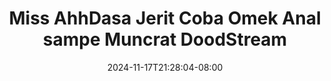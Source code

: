 --- 
title: "Miss AhhDasa Jerit Coba Omek Anal sampe Muncrat  DoodStream"
description: "streaming bokeh Miss AhhDasa Jerit Coba Omek Anal sampe Muncrat  DoodStream yandex full vidio new"
date: 2024-11-17T21:28:04-08:00
file_code: "0jdutojukubo"
draft: false
cover: "99liawux5ys18n8z.jpg"
tags: ["Miss", "AhhDasa", "Jerit", "Coba", "Omek", "Anal", "sampe", "Muncrat", "DoodStream", "bokep-indo", "bokep-viral", "bokep-ig"]
length: 2203
fld_id: "1482911"
foldername: "Ahh dasa  labilasa update"
categories: ["Ahh dasa  labilasa update"]
views: 1
---